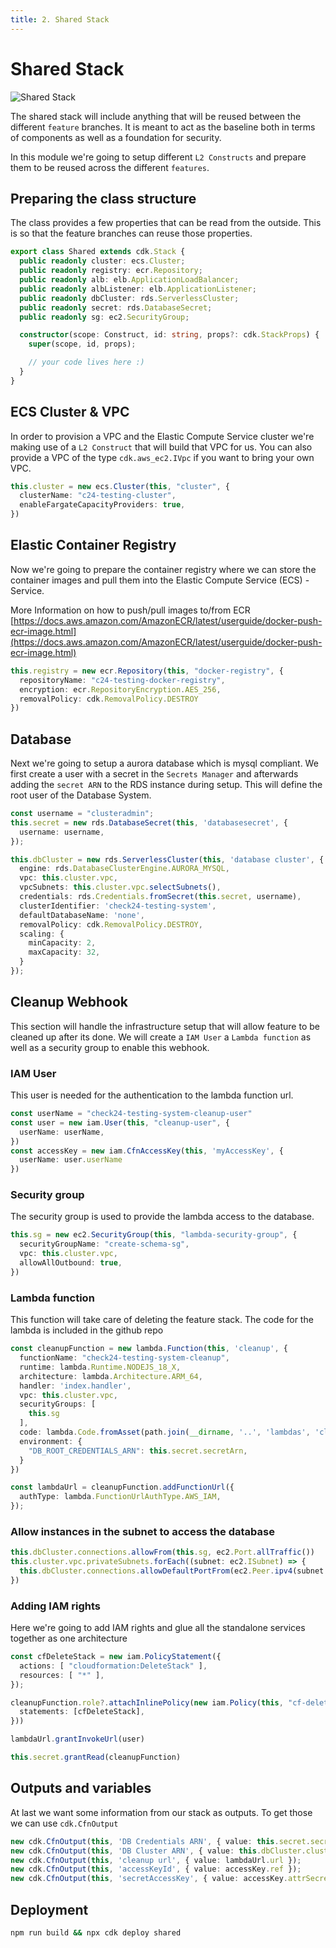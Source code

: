 ```yaml
---
title: 2. Shared Stack
---
```


Shared Stack
=============

![Shared Stack](/assets/shared.png)

The shared stack will include anything that will be reused between the different `feature` branches. It is meant to act as the baseline both in terms of components as well as a foundation for security.

In this module we're going to setup different `L2 Constructs` and prepare them to be reused across the different `features`.

## Preparing the class structure

The class provides a few properties that can be read from the outside. This is so that the feature branches can reuse those properties.

```ts
export class Shared extends cdk.Stack {
  public readonly cluster: ecs.Cluster;
  public readonly registry: ecr.Repository;
  public readonly alb: elb.ApplicationLoadBalancer;
  public readonly albListener: elb.ApplicationListener;
  public readonly dbCluster: rds.ServerlessCluster;
  public readonly secret: rds.DatabaseSecret;
  public readonly sg: ec2.SecurityGroup;

  constructor(scope: Construct, id: string, props?: cdk.StackProps) {
    super(scope, id, props);

    // your code lives here :)
  }
}
```

## ECS Cluster & VPC

In order to provision a VPC and the Elastic Compute Service cluster we're making use of a `L2 Construct` that will build that VPC for us. You can also provide a VPC of the type `cdk.aws_ec2.IVpc` if you want to bring your own VPC.

```ts
this.cluster = new ecs.Cluster(this, "cluster", {
  clusterName: "c24-testing-cluster",
  enableFargateCapacityProviders: true,
})
```

## Elastic Container Registry

Now we're going to prepare the container registry where we can store the container images and pull them into the Elastic Compute Service (ECS) - Service.

More Information on how to push/pull images to/from ECR [https://docs.aws.amazon.com/AmazonECR/latest/userguide/docker-push-ecr-image.html](https://docs.aws.amazon.com/AmazonECR/latest/userguide/docker-push-ecr-image.html)

```ts
this.registry = new ecr.Repository(this, "docker-registry", {
  repositoryName: "c24-testing-docker-registry",
  encryption: ecr.RepositoryEncryption.AES_256,
  removalPolicy: cdk.RemovalPolicy.DESTROY
})
```

## Database

Next we're going to setup a aurora database which is mysql compliant. We first create a user with a secret in the `Secrets Manager` and afterwards adding the `secret ARN` to the RDS instance during setup. This will define the root user of the Database System.

```ts
const username = "clusteradmin";
this.secret = new rds.DatabaseSecret(this, 'databasesecret', {
  username: username,
});

this.dbCluster = new rds.ServerlessCluster(this, 'database cluster', {
  engine: rds.DatabaseClusterEngine.AURORA_MYSQL,
  vpc: this.cluster.vpc,
  vpcSubnets: this.cluster.vpc.selectSubnets(),
  credentials: rds.Credentials.fromSecret(this.secret, username),
  clusterIdentifier: 'check24-testing-system',
  defaultDatabaseName: 'none',
  removalPolicy: cdk.RemovalPolicy.DESTROY,
  scaling: {
    minCapacity: 2,
    maxCapacity: 32,
  }
});
```

## Cleanup Webhook

This section will handle the infrastructure setup that will allow feature to be cleaned up after its done.
We will create a `IAM User` a `Lambda function` as well as a security group to enable this webhook.

### IAM User

This user is needed for the authentication to the lambda function url.

```ts
const userName = "check24-testing-system-cleanup-user"
const user = new iam.User(this, "cleanup-user", {
  userName: userName,
})
const accessKey = new iam.CfnAccessKey(this, 'myAccessKey', {
  userName: user.userName
})
```

### Security group

The security group is used to provide the lambda access to the database.

```ts
this.sg = new ec2.SecurityGroup(this, "lambda-security-group", {
  securityGroupName: "create-schema-sg",
  vpc: this.cluster.vpc,
  allowAllOutbound: true,
})
```

### Lambda function

This function will take care of deleting the feature stack. The code for the lambda is included in the github repo

```ts
const cleanupFunction = new lambda.Function(this, 'cleanup', {
  functionName: "check24-testing-system-cleanup",
  runtime: lambda.Runtime.NODEJS_18_X,
  architecture: lambda.Architecture.ARM_64,
  handler: 'index.handler',
  vpc: this.cluster.vpc,
  securityGroups: [
    this.sg
  ],
  code: lambda.Code.fromAsset(path.join(__dirname, '..', 'lambdas', 'cleanup')),
  environment: {
    "DB_ROOT_CREDENTIALS_ARN": this.secret.secretArn,
  }
})

const lambdaUrl = cleanupFunction.addFunctionUrl({
  authType: lambda.FunctionUrlAuthType.AWS_IAM,
});
```

### Allow instances in the subnet to access the database

```ts
this.dbCluster.connections.allowFrom(this.sg, ec2.Port.allTraffic())
this.cluster.vpc.privateSubnets.forEach((subnet: ec2.ISubnet) => {
  this.dbCluster.connections.allowDefaultPortFrom(ec2.Peer.ipv4(subnet.ipv4CidrBlock))
})
```

### Adding IAM rights

Here we're going to add IAM rights and glue all the standalone services together as one architecture

```ts
const cfDeleteStack = new iam.PolicyStatement({
  actions: [ "cloudformation:DeleteStack" ],
  resources: [ "*" ],
});

cleanupFunction.role?.attachInlinePolicy(new iam.Policy(this, "cf-delete-stack-attachement", {
  statements: [cfDeleteStack],
}))

lambdaUrl.grantInvokeUrl(user)

this.secret.grantRead(cleanupFunction)
```

## Outputs and variables

At last we want some information from our stack as outputs. To get those we can use `cdk.CfnOutput`

```ts
new cdk.CfnOutput(this, 'DB Credentials ARN', { value: this.secret.secretArn });
new cdk.CfnOutput(this, 'DB Cluster ARN', { value: this.dbCluster.clusterArn });
new cdk.CfnOutput(this, 'cleanup url', { value: lambdaUrl.url });
new cdk.CfnOutput(this, 'accessKeyId', { value: accessKey.ref });
new cdk.CfnOutput(this, 'secretAccessKey', { value: accessKey.attrSecretAccessKey });
```

## Deployment

```sh
npm run build && npx cdk deploy shared
```